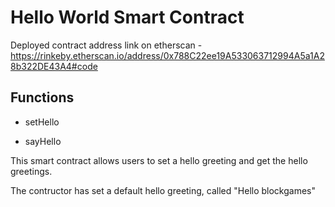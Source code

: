 # Hello World Smart Contract

Deployed contract address link on etherscan - https://rinkeby.etherscan.io/address/0x788C22ee19A533063712994A5a1A28b322DE43A4#code

## Functions

- setHello

- sayHello

This smart contract allows users to set a hello greeting and get the hello greetings.

The contructor has set a default hello greeting, called "Hello blockgames"
